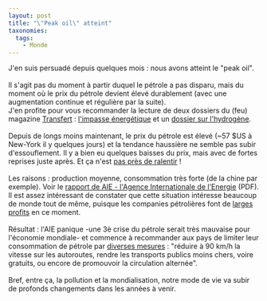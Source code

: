 ```yaml
---
layout: post
title: "\"Peak oil\" atteint"
taxonomies: 
  tags: 
    - Monde
---
```

J'en suis persuadé depuis quelques mois : nous avons atteint le "peak oil".<br />
<br />
Il s'agit pas du moment à partir duquel le pétrole a pas disparu, mais du moment où le prix du pétrole devient élevé durablement (avec une augmentation continue et régulière par la suite).<br />
J'en profite pour vous recommander la lecture de deux dossiers du (feu) magazine <a href="http://www.transfert.net">Transfert</a> : <a href="http://www.transfert.net/d51">l'impasse énergétique</a> et un <a href="http://www.transfert.net/d63">dossier sur l'hydrogène</a>.<br />
<br />
Depuis de longs moins maintenant, le prix du pétrole est élevé (~57 $US à New-York il y quelques jours) et la tendance haussière ne semble pas subir d'essouflement. Il y a bien eu quelques baisses du prix, mais avec de fortes reprises  juste après. Et ça n'est <a href="http://www.agefi.ch/Quotidien_en_ligne/News/index.php?newsID=88146">pas près de ralentir</a> !<br />
<br />
Les raisons : production moyenne, consommation très forte (de la chine par exemple). Voir le <a href="http://omrpublic.iea.org/currentissues/full.pdf">rapport de AIE - l'Agence Internationale de l'Energie</a> (PDF). Il est assez intéressant de constater que cette situation intéresse beaucoup de monde tout de même, puisque les companies pétrolières font de <a href="http://np.www.lci.fr/news/economie/0,,3203240-VU5WX0lEIDUy,00.html">larges profits</a> en ce moment.<br />
<br />
Résultat : l'AIE panique -une 3è crise du pétrole serait très mauvaise pour l'économie mondiale- et commence à recommander aux pays de limiter leur consommation de pétrole par <a href="http://www.lemonde.fr/web/article/0,1-0@2-3234,36-634595@51-634665,0.html">diverses mesures</a> : "réduire à 90 km/h la vitesse sur les autoroutes, rendre les transports publics moins chers, voire gratuits, ou encore de promouvoir la circulation alternée".<br />
<br />
Bref, entre ça, la pollution et la mondialisation, notre mode de vie va subir de profonds changements dans les années à venir.
